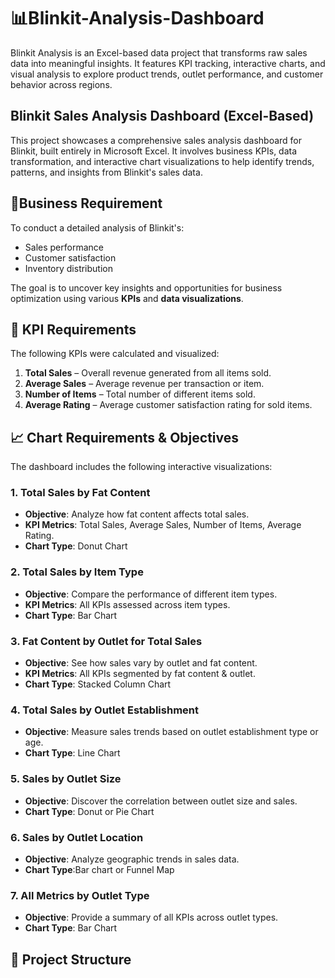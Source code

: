 # 📊Blinkit-Analysis-Dashboard
Blinkit Analysis is an Excel-based data project that transforms raw sales data into meaningful insights. It features KPI tracking, interactive charts, and visual analysis to explore product trends, outlet performance, and customer behavior across regions.

## Blinkit Sales Analysis Dashboard (Excel-Based)

This project showcases a comprehensive sales analysis dashboard for Blinkit, built entirely in Microsoft Excel.
It involves business KPIs, data transformation, and interactive chart visualizations to help identify trends, patterns,
and insights from Blinkit's sales data.

## 📝Business Requirement

To conduct a detailed analysis of Blinkit's:
- Sales performance
- Customer satisfaction
- Inventory distribution
  
The goal is to uncover key insights and opportunities for business optimization using various **KPIs** and **data visualizations**.

## 🎯 KPI Requirements

The following KPIs were calculated and visualized:

1. **Total Sales** – Overall revenue generated from all items sold.  
2. **Average Sales** – Average revenue per transaction or item.  
3. **Number of Items** – Total number of different items sold.  
4. **Average Rating** – Average customer satisfaction rating for sold items.


## 📈 Chart Requirements & Objectives

The dashboard includes the following interactive visualizations:

### 1. Total Sales by Fat Content
- **Objective**: Analyze how fat content affects total sales.
- **KPI Metrics**: Total Sales, Average Sales, Number of Items, Average Rating.
- **Chart Type**: Donut Chart

### 2. **Total Sales by Item Type**
- **Objective**: Compare the performance of different item types.
- **KPI Metrics**: All KPIs assessed across item types.
- **Chart Type**: Bar Chart

### 3. **Fat Content by Outlet for Total Sales**
- **Objective**: See how sales vary by outlet and fat content.
- **KPI Metrics**: All KPIs segmented by fat content & outlet.
- **Chart Type**: Stacked Column Chart

### 4. **Total Sales by Outlet Establishment**
- **Objective**: Measure sales trends based on outlet establishment type or age.
- **Chart Type**: Line Chart

### 5. **Sales by Outlet Size**
- **Objective**: Discover the correlation between outlet size and sales.
- **Chart Type**: Donut or Pie Chart

### 6. **Sales by Outlet Location**
- **Objective**: Analyze geographic trends in sales data.
- **Chart Type**:Bar chart or Funnel Map

### 7. **All Metrics by Outlet Type**
- **Objective**: Provide a summary of all KPIs across outlet types.
- **Chart Type**: Bar Chart


## 📁 Project Structure



